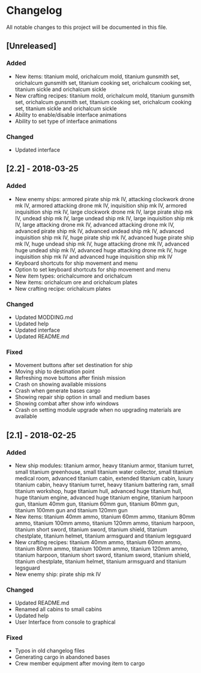 # Changelog
All notable changes to this project will be documented in this file.

## [Unreleased]

### Added
- New items: titanium mold, orichalcum mold, titanium gunsmith set, orichalcum
  gunsmith set, titanium cooking set, orichalcum cooking set, titanium sickle
  and orichalcum sickle
- New crafting recipes: titanium mold, orichalcum mold, titanium gunsmith set,
  orichalcum gunsmith set, titanium cooking set, orichalcum cooking set,
  titanium sickle and orichalcum sickle
- Ability to enable/disable interface animations
- Ability to set type of interface animations

### Changed
- Updated interface

## [2.2] - 2018-03-25

### Added
- New enemy ships: armored pirate ship mk IV, attacking clockwork drone mk IV,
  armored attacking drone mk IV, inquisition ship mk IV, armored inquisition
  ship mk IV, large clockwork drone mk IV, large pirate ship mk IV, undead ship
  mk IV, large undead ship mk IV, large inquisition ship mk IV, large attacking
  drone mk IV, advanced attacking drone mk IV, advanced pirate ship mk IV,
  advanced undead ship mk IV, advanced inquisition ship mk IV, huge pirate ship
  mk IV, advanced huge pirate ship mk IV, huge undead ship mk IV, huge
  attacking drone mk IV, advanced huge undead ship mk IV, advanced huge
  attacking drone mk IV, huge inquisition ship mk IV and advanced huge 
  inquisition ship mk IV
- Keyboard shortcuts for ship movement and menu
- Option to set keyboard shortcuts for ship movement and menu
- New item types: orichalcumore and orichalcum
- New items: orichalcum ore and orichalcum plates
- New crafting recipe: orichalcum plates

### Changed
- Updated MODDING.md
- Updated help
- Updated interface
- Updated README.md

### Fixed
- Movement buttons after set destination for ship
- Moving ship to destination point
- Refreshing move buttons after finish mission
- Crash on showing available missions
- Crash when generate bases cargo
- Showing repair ship option in small and medium bases
- Showing combat after show info windows
- Crash on setting module upgrade when no upgrading materials are available

## [2.1] - 2018-02-25

### Added
- New ship modules: titanium armor, heavy titanium armor, titanium turret,
  small titanium greenhouse, small titanium water collector, small titanium
  medical room, advanced titanium cabin, extended titanium cabin, luxury
  titanium cabin, heavy titanium turret, heavy titanium battering ram, small
  titanium workshop, huge titanium hull, advanced huge titanium hull, huge
  titanium engine, advanced huge titanium engine, titanium harpoon gun,
  titanium 40mm gun, titanium 60mm gun, titanium 80mm gun, titanium 100mm gun
  and titanium 120mm gun
- New items: titanium 40mm ammo, titanium 60mm ammo, titanium 80mm ammo,
  titanium 100mm ammo, titanium 120mm ammo, titanium harpoon, titanium short
  sword, titanium sword, titanium shield, titanium chestplate, titanium helmet,
  titanium armsguard and titanium legsguard
- New crafting recipes: titanium 40mm ammo, titanium 60mm ammo, titanium 80mm
  ammo, titanium 100mm ammo, titanium 120mm ammo, titanium harpoon, titanium
  short sword, titanium sword, titanium shield, titanium chestplate, titanium
  helmet, titanium armsguard and titanium legsguard
- New enemy ship: pirate ship mk IV

### Changed
- Updated README.md
- Renamed all cabins to small cabins
- Updated help
- User Interface from console to graphical

### Fixed
- Typos in old changelog files
- Generating cargo in abandoned bases
- Crew member equipment after moving item to cargo
